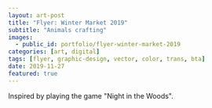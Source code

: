 ```yaml
---
layout: art-post
title: "Flyer: Winter Market 2019"
subtitle: "Animals crafting"
images:
  - public_id: portfolio/flyer-winter-market-2019
categories: [art, digital]
tags: [flyer, graphic-design, vector, color, trans, bta]
date: 2019-11-27
featured: true
---
```

Inspired by playing the game "Night in the Woods".
